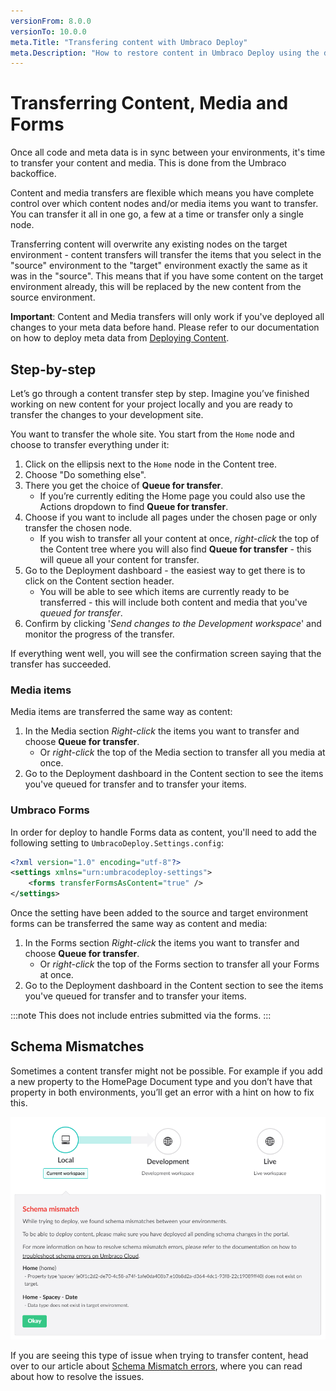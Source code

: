 ```yaml
---
versionFrom: 8.0.0
versionTo: 10.0.0
meta.Title: "Transfering content with Umbraco Deploy"
meta.Description: "How to restore content in Umbraco Deploy using the deployment dashboard"
---
```


# Transferring Content, Media and Forms

Once all code and meta data is in sync between your environments, it's time to transfer your content and media. This is done from the Umbraco backoffice.

Content and media transfers are flexible which means you have complete control over which content nodes and/or media items you want to transfer. You can transfer it all in one go, a few at a time or transfer only a single node.

Transferring content will overwrite any existing nodes on the target environment - content transfers will transfer the items that you select in the "source" environment to the "target" environment exactly the same as it was in the "source". This means that if you have some content on the target environment already, this will be replaced by the new content from the source environment.

**Important**: Content and Media transfers will only work if you've deployed all changes to your meta data before hand. Please refer to our documentation on how to deploy meta data from [Deploying Content](../Deploying-Changes).

## Step-by-step

Let’s go through a content transfer step by step. Imagine you’ve finished working on new content for your project locally and you are ready to transfer the changes to your development site.

You want to transfer the whole site. You start from the `Home` node and choose to transfer everything under it:

1. Click on the ellipsis next to the `Home` node in the Content tree.
2. Choose "Do something else".
3. There you get the choice of **Queue for transfer**.
    * If you’re currently editing the Home page you could also use the Actions dropdown to find  **Queue for transfer**.
4. Choose if you want to include all pages under the chosen page or only transfer the chosen node.
    * If you wish to transfer all your content at once, *right-click* the top of the Content tree where you will also find **Queue for transfer** - this will queue all your content for transfer.
5. Go to the Deployment dashboard - the easiest way to get there is to click on the Content section header.
    * You will be able to see which items are currently ready to be transferred - this will include both content and media that you've *queued for transfer*.
7. Confirm by clicking '*Send changes to the Development workspace*' and monitor the progress of the transfer.

If everything went well, you will see the confirmation screen saying that the transfer has succeeded.

### Media items

Media items are transferred the same way as content:

1. In the Media section *Right-click* the items you want to transfer and choose **Queue for transfer**.
    * Or *right-click* the top of the Media section to transfer all you media at once.
2. Go to the Deployment dashboard in the Content section to see the items you've queued for transfer and to transfer your items.

### Umbraco Forms

In order for deploy to handle Forms data as content, you'll need to add the following setting to `UmbracoDeploy.Settings.config`:

```xml
<?xml version="1.0" encoding="utf-8"?>
<settings xmlns="urn:umbracodeploy-settings">
    <forms transferFormsAsContent="true" />
</settings>
```

Once the setting have been added to the source and target environment forms can be transferred the same way as content and media:

1. In the Forms section *Right-click* the items you want to transfer and choose **Queue for transfer**.
    * Or *right-click* the top of the Forms section to transfer all your Forms at once.
2. Go to the Deployment dashboard in the Content section to see the items you've queued for transfer and to transfer your items.

:::note
This does not include entries submitted via the forms.
:::

## Schema Mismatches

Sometimes a content transfer might not be possible. For example if you add a new property to the HomePage Document type and you don’t have that property in both environments, you’ll get an error with a hint on how to fix this.

![clone dialog](images/schema-mismatch.png)

If you are seeing this type of issue when trying to transfer content, head over to our article about [Schema Mismatch errors](../../Troubleshooting), where you can read about how to resolve the issues.
